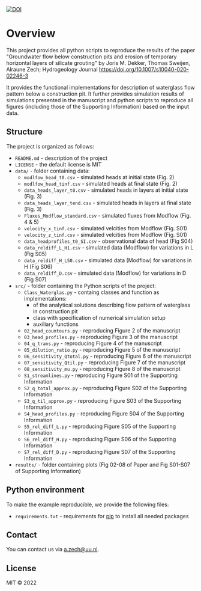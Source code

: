 [![DOI](https://zenodo.org/badge/390033372.svg)](https://zenodo.org/badge/latestdoi/390033372)

# Overview

This project provides all python scripts to reproduce the results of the 
paper "Groundwater flow below construction pits and erosion of temporary 
horizontal layers of silicate grouting" by Joris M. Dekker, Thomas Sweijen, 
Alraune Zech; Hydrogeology Journal
https://doi.org/10.1007/s10040-020-02246-3

It provides the functional implementations for description of waterglass 
flow pattern below a construction pit. It further provides simulation results 
of simulations presented in the manuscript and python scripts to reproduce all 
figures (including those of the Supporting Information) based on the input data. 

## Structure

The project is organized as follows:

- `README.md` - description of the project
- `LICENSE` - the default license is MIT
- `data/` - folder containing data:
  + `modlfow_head_t0.csv` - simulated heads at initial state (Fig. 2)
  + `modlfow_head_tinf.csv` - simulated heads at final state (Fig. 2) 
  + `data_heads_layer_t0.csv` - simulated heads in layers at initial state (Fig. 3)
  + `data_heads_layer_tend.csv` - simulated heads in layers  at final state (Fig. 3) 
  + `Fluxes_Modflow_standard.csv` - simulated fluxes from Modflow (Fig. 4 & 5) 
  + `velocity_x_tinf.csv` - simulated velcities from Modflow (Fig. S01) 
  + `velocity_z_tinf.csv` - simulated velcities from Modflow (Fig. S01) 
  + `data_headprofiles_t0_SI.csv` - observational data of head (Fig S04)
  + `data_reldiff_L_H1.csv` - simulated data (Modflow) for variations in L (Fig S05)
  + `data_reldiff_H_L50.csv` - simulated data (Modflow) for variations in H (Fig S06)
  + `data_reldiff_D.csv` - simulated data (Modflow) for variations in D (Fig S07)
- `src/` - folder containing the Python scripts of the project:
  + `Class_Waterglas.py` - containg classes and function as implementations:
      - of the analytical solutions describing flow pattern of waterglass in 
        construction pit
      - class with specification of numerical simulation setup
      - auxiliary functions 
  + `02_head_countours.py` - reproducing Figure 2 of the manuscript
  + `03_head_profiles.py` - reproducing Figure 3 of the manuscript
  + `04_q_trans.py` - reproducing Figure 4 of the manuscript
  + `05_dilution_ratio.py` - reproducing Figure 5 of the manuscript
  + `06_sensitivity_Qtotal.py` - reproducing Figure 6 of the manuscript
  + `07_sensitivity_Qtil.py` - reproducing Figure 7 of the manuscript
  + `08_sensitivity_mu.py` - reproducing Figure 8 of the manuscript
  + `S1_streamlines.py` - reproducing Figure S01 of the Supporting Information
  + `S2_q_total_approx.py` - reproducing Figure S02 of the Supporting Information
  + `S3_q_til_approx.py` - reproducing Figure S03 of the Supporting Information
  + `S4_head_profiles.py` - reproducing Figure S04 of the Supporting Information
  + `S5_rel_diff_L.py` - reproducing Figure S05 of the Supporting Information
  + `S6_rel_diff_H.py` - reproducing Figure S06 of the Supporting Information
  + `S7_rel_diff_D.py` - reproducing Figure S07 of the Supporting Information
- `results/` - folder containing plots (Fig 02-08 of Paper and Fig S01-S07 of Supporting Information)

## Python environment

To make the example reproducible, we provide the following files:
- `requirements.txt` - requirements for [pip](https://pip.pypa.io/en/stable/user_guide/#requirements-files) to install all needed packages

## Contact

You can contact us via <a.zech@uu.nl>.

## License

MIT © 2022
